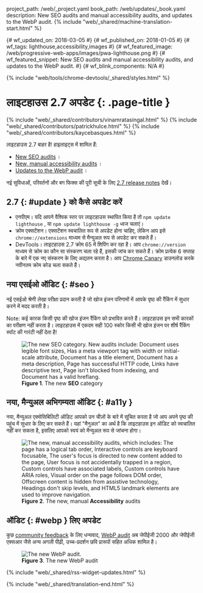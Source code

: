project_path: /web/_project.yaml
book_path: /web/updates/_book.yaml
description: New SEO audits and manual accessibility audits, and updates to the WebP audit.
{% include "web/_shared/machine-translation-start.html" %}

{# wf_updated_on: 2018-03-05 #}
{# wf_published_on: 2018-01-05 #}
{# wf_tags: lighthouse,accessibility,images #}
{# wf_featured_image: /web/progressive-web-apps/images/pwa-lighthouse.png #}
{# wf_featured_snippet: New SEO audits and manual accessibility audits, and updates to the WebP audit. #}
{# wf_blink_components: N/A #}

{% include "web/tools/chrome-devtools/_shared/styles.html" %}

# लाइटहाउस 2.7 अपडेट {: .page-title }

{% include "web/_shared/contributors/vinamratasingal.html" %}
{% include "web/_shared/contributors/patrickhulce.html" %}
{% include "web/_shared/contributors/kaycebasques.html" %}

[CDT]: /web/tools/lighthouse/#devtools
[Node]: https://github.com/GoogleChrome/lighthouse#using-programmatically
[CLI]: /web/tools/lighthouse/#cli
[CE]: /web/tools/lighthouse/#extension

लाइटहाउस 2.7 बाहर है! हाइलाइट्स में शामिल हैं:

* [New SEO audits](#seo) ।
* [New, manual accessibility audits](#a11y) ।
* [Updates to the WebP audit](#webp) ।

नई सुविधाओं, परिवर्तनों और बग फिक्स की पूरी सूची के लिए [2.7 release notes][RN] देखें।

[RN]: https://github.com/GoogleChrome/lighthouse/releases/tag/v2.7.0

## 2.7 {: #update } को कैसे अपडेट करें

* एनपीएम। यदि आपने वैश्विक स्तर पर लाइटहाउस स्थापित किया है तो `npm update lighthouse` , या `npm update lighthouse -g` ध्वज चलाएं।
* क्रोम एक्सटेंशन। एक्सटेंशन स्वचालित रूप से अपडेट होना चाहिए, लेकिन आप इसे `chrome://extensions` माध्यम से मैन्युअल रूप से अपडेट कर सकते हैं।
* DevTools। लाइटहाउस 2.7 क्रोम 65 में शिपिंग कर रहा है। आप `chrome://version` माध्यम से क्रोम का कौन सा संस्करण चला रहे हैं, इसकी जांच कर सकते हैं। क्रोम प्रत्येक 6 सप्ताह के बारे में एक नए संस्करण के लिए अद्यतन करता है। आप [Chrome Canary][Canary] डाउनलोड करके नवीनतम क्रोम कोड चला सकते हैं।

[Canary]: https://www.google.com/chrome/browser/canary.html

## नया एसईओ ऑडिट {: #seo }

नई एसईओ श्रेणी लेखा परीक्षा प्रदान करती है जो खोज इंजन परिणामों में आपके पृष्ठ की रैंकिंग में सुधार करने में मदद करती है।

Note: कई कारक किसी पृष्ठ की खोज इंजन रैंकिंग को प्रभावित करते हैं। लाइटहाउस इन सभी कारकों का परीक्षण नहीं करता है। लाइटहाउस में एकदम सही 100 स्कोर किसी भी खोज इंजन पर शीर्ष रैंकिंग स्पॉट की गारंटी नहीं देता है!

<figure>
  <img src="/web/updates/images/2018/01/seo.png"
       alt="The new SEO category. New audits include: Document uses legible font sizes,
            Has a meta viewport tag with width or initial-scale attribute,
            Document has a title element, Document has a meta description, Page has
            successful HTTP code, Links have descriptive text, Page isn't blocked from indexing,
            and Document has a valid hreflang."/>
  <figcaption>
    <b>Figure 1</b>. The new <b>SEO</b> category
  </figcaption>
</figure>

## नया, मैन्युअल अभिगम्यता ऑडिट {: #a11y }

नया, मैन्युअल एक्सेसिबिलिटी ऑडिट आपको उन चीज़ों के बारे में सूचित करता है जो आप अपने पृष्ठ की पहुंच में सुधार के लिए कर सकते हैं। यहां &quot;मैनुअल&quot; का अर्थ है कि लाइटहाउस इन ऑडिट को स्वचालित नहीं कर सकता है, इसलिए आपको स्वयं को मैन्युअल रूप से जांचना होगा।

<figure>
  <img src="/web/updates/images/2018/01/a11y.png"
       alt="The new, manual accessibility audits, which includes: The page has a logical tab order,
            Interactive controls are keyboard focusable, The user's focus is directed to new
            content added to the page, User focus is not accidentally trapped in a region,
            Custom controls have associated labels, Custom controls have ARIA roles, Visual order
            on the page follows DOM order, Offscreen content is hidden from assistive technology,
            Headings don't skip levels, and HTML5 landmark elements are used to improve
            navigation."/>
  <figcaption>
    <b>Figure 2</b>. The new, manual <b>Accessibility</b> audits
  </figcaption>
</figure>

## ऑडिट {: #webp } लिए अपडेट

कुछ [community feedback][feedback] के लिए धन्यवाद, [WebP audit][webp] अब जेपीईजी 2000 और जेपीईजी एक्सआर जैसे अन्य अगली पीढ़ी, उच्च-प्रदर्शन छवि प्रारूपों सहित अधिक शामिल है।

[feedback]: https://www.reddit.com/r/webdev/comments/75w7t0/so_exactly_what_do_i_do_google_put_my_css_in_js/doatllq/
[webp]: /web/tools/lighthouse/audits/webp

<figure>
  <img src="/web/updates/images/2018/01/webp.png"
       alt="The new WebP audit."/>
  <figcaption>
    <b>Figure 3</b>. The new WebP audit
  </figcaption>
</figure>

{% include "web/_shared/rss-widget-updates.html" %}

{% include "web/_shared/translation-end.html" %}